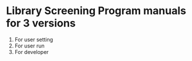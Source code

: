 # Library Screening Program manuals for 3 versions

1. For user setting
2. For user run
3. For developer



